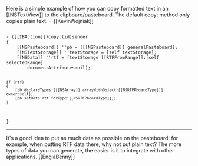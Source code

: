 Here is a simple example of how you can copy formatted text in an [[NSTextView]] to the clipboard/pasteboard. The default copy: method only copies plain text. --[[KevinWojniak]]

<code>
- ([[IBAction]])copy:(id)sender
{
	[[NSPasteboard]] ''pb = [[[NSPasteboard]] generalPasteboard];
	[[NSTextStorage]] ''textStorage = [self textStorage];
	[[NSData]] ''rtf = [textStorage [[RTFFromRange]]:[self selectedRange]
		documentAttributes:nil];
	
	if (rtf)
	{
		[pb declareTypes:[[[NSArray]] arrayWithObject:[[NSRTFPboardType]]] owner:self];
		[pb setData:rtf forType:[[NSRTFPboardType]]];
	}
}
</code>

----
It's a good idea to put as much data as possible on the pasteboard; for example, when putting RTF data there, why not put plain text? The more types of data you can generate, the easier is it to integrate with other applications. [[EnglaBenny]]